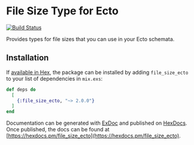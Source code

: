 # File Size Type for Ecto

[![Build Status](https://travis-ci.org/tlux/file_size_ecto.svg?branch=master)](https://travis-ci.org/tlux/file_size_ecto)

Provides types for file sizes that you can use in your Ecto schemata.

## Installation

If [available in Hex](https://hex.pm/docs/publish), the package can be installed
by adding `file_size_ecto` to your list of dependencies in `mix.exs`:

```elixir
def deps do
  [
    {:file_size_ecto, "~> 2.0.0"}
  ]
end
```

Documentation can be generated with [ExDoc](https://github.com/elixir-lang/ex_doc)
and published on [HexDocs](https://hexdocs.pm). Once published, the docs can
be found at [https://hexdocs.pm/file_size_ecto](https://hexdocs.pm/file_size_ecto).
